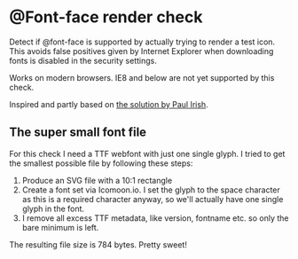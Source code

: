# @Font-face render check

Detect if @font-face is supported by actually trying to render a test icon. This avoids false positives given by Internet Explorer when downloading fonts is disabled in the security settings.

Works on modern browsers. IE8 and below are not yet supported by this check.

Inspired and partly based on [the solution by Paul Irish](http://www.paulirish.com/2009/font-face-feature-detection/).

## The super small font file

For this check I need a TTF webfont with just one single glyph. I tried to get the smallest possible file by following these steps:

1. Produce an SVG file with a 10:1 rectangle
2. Create a font set via Icomoon.io. I set the glyph to the space character as this is a required character anyway, so we'll actually have one single glyph in the font.
3. I remove all excess TTF metadata, like version, fontname etc. so only the bare minimum is left.

The resulting file size is 784 bytes. Pretty sweet!
